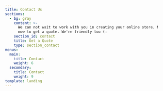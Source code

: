 ```yaml
---
title: Contact Us
sections:
  - bg: gray
    content: >-
      We can not wait to work with you in creating your online store. Message us
      now to get a quote. We're friendly too (:
    section_id: contact
    title: Get a Quote
    type: section_contact
menus:
  main:
    title: Contact
    weight: 6
  secondary:
    title: Contact
    weight: 9
template: landing
---
```


